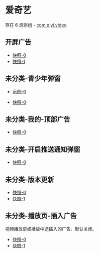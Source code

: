 # 爱奇艺

存在 6 规则组 - [com.qiyi.video](/src/apps/com.qiyi.video.ts)

## 开屏广告

- [快照-0](https://i.gkd.li/i/13160866)
- [快照-1](https://i.gkd.li/i/13379565)

## 未分类-青少年弹窗

- [示例-0](https://m.gkd.li/6328439/d69e92f8-8304-4296-909a-11730e408a16)

- [快照-0](https://i.gkd.li/i/13546555)

## 未分类-我的-顶部广告

- [快照-0](https://i.gkd.li/i/12495050)

## 未分类-开启推送通知弹窗

- [快照-0](https://i.gkd.li/i/12838152)

## 未分类-版本更新

- [快照-0](https://i.gkd.li/i/12838158)
- [快照-1](https://i.gkd.li/i/13684912)

## 未分类-播放页-插入广告

视频播放前或播放中途插入的广告。默认关闭。

- [快照-0](https://i.gkd.li/i/13536669)
- [快照-1](https://i.gkd.li/i/13536703)
